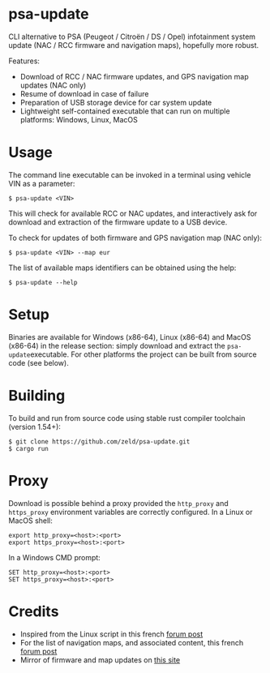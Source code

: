 # psa-update

CLI alternative to PSA (Peugeot / Citroën / DS / Opel) infotainment system update (NAC / RCC firmware and navigation maps), hopefully more robust.

Features:
- Download of RCC / NAC firmware updates, and GPS navigation map updates (NAC only)
- Resume of download in case of failure
- Preparation of USB storage device for car system update
- Lightweight self-contained executable that can run on multiple platforms: Windows, Linux, MacOS

# Usage

The command line executable can be invoked in a terminal using vehicle VIN as a parameter:
```
$ psa-update <VIN>
```
This will check for available RCC or NAC updates, and interactively ask for download and extraction of the firmware update to a USB device.

To check for updates of both firmware and GPS navigation map (NAC only):
```
$ psa-update <VIN> --map eur
```

The list of available maps identifiers can be obtained using the help:
```
$ psa-update --help
```

# Setup

Binaries are available for Windows (x86-64), Linux (x86-64) and MacOS (x86-64) in the release section: simply download and extract the `psa-update`executable.
For other platforms the project can be built from source code (see below).

# Building

To build and run from source code using stable rust compiler toolchain (version 1.54+):
```
$ git clone https://github.com/zeld/psa-update.git
$ cargo run
```

# Proxy

Download is possible behind a proxy provided the `http_proxy` and `https_proxy` environment variables are correctly configured.
In a Linux or MacOS shell:
```
export http_proxy=<host>:<port>
export https_proxy=<host>:<port>
```
In a Windows CMD prompt:
```
SET http_proxy=<host>:<port>
SET https_proxy=<host>:<port>
```

# Credits

- Inspired from the Linux script in this french [forum post](https://www.forum-peugeot.com/Forum/threads/app-peugeot-update-logiciel-alternatif-multi-os-v1-5-26-08-2021.119707/)
- For the list of navigation maps, and associated content, this french [forum post](https://forum-auto.caradisiac.com/topic/129967-le-nac-du-3008-ii-et-de-tous-les-v%C3%A9hicules-psa-lisez-en-premier-la-page-n%C2%B012/)
- Mirror of firmware and map updates on [this site](https://sites.google.com/view/nac-rcc/)
